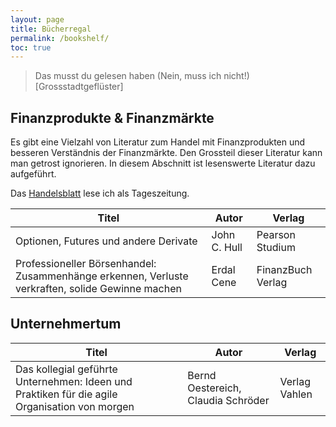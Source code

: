 ```yaml
---
layout: page
title: Bücherregal
permalink: /bookshelf/
toc: true
---
```


> Das musst du gelesen haben (Nein, muss ich nicht!) [Grossstadtgeflüster]

## Finanzprodukte & Finanzmärkte

Es gibt eine Vielzahl von Literatur zum Handel mit Finanzprodukten und
besseren Verständnis der Finanzmärkte. Den Grossteil dieser Literatur kann man
getrost ignorieren. In diesem Abschnitt ist lesenswerte Literatur dazu
aufgeführt.

Das [Handelsblatt](https://www.handelsblatt.com) lese ich als Tageszeitung.

| Titel | Autor | Verlag |
|-------|-------|--------|
| Optionen, Futures und andere Derivate |  John C. Hull | Pearson Studium |
| Professioneller Börsenhandel: Zusammenhänge erkennen, Verluste verkraften, solide Gewinne machen | Erdal Cene | FinanzBuch Verlag |

## Unternehmertum

| Titel | Autor | Verlag |
|-------|-------|--------|
| Das kollegial geführte Unternehmen: Ideen und Praktiken für die agile Organisation von morgen | Bernd Oestereich, Claudia Schröder | Verlag Vahlen |
